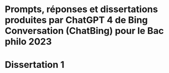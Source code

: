 # Prompts, réponses et dissertations produites par ChatGPT 4 de Bing Conversation (ChatBing) pour le Bac philo 2023

# Dissertation 1
